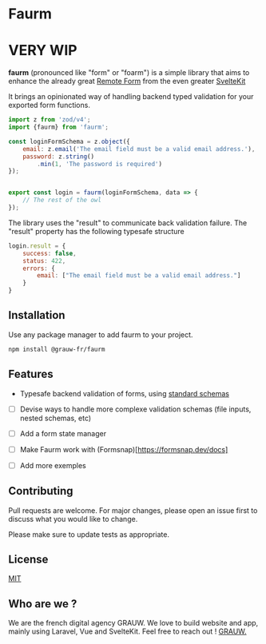 # Faurm
# VERY WIP 
__faurm__ (pronounced like "form" or "foarm") is a simple library
that aims to enhance the already great [Remote Form](https://svelte.dev/docs/kit/remote-functions#form) from the even greater [SvelteKit](https://svelte.dev/docs/kit/introduction) 

It brings an opinionated way of handling backend typed validation for your exported form functions.
```js
import z from 'zod/v4';
import {faurm} from 'faurm';

const loginFormSchema = z.object({
    email: z.email('The email field must be a valid email address.'),
    password: z.string()
        .min(1, 'The password is required')
});


export const login = faurm(loginFormSchema, data => {
    // The rest of the owl
});
```

The library uses the "result" to communicate back validation failure. The "result" property has the following typesafe structure
```js
login.result = {
    success: false,
    status: 422,
    errors: {
        email: ["The email field must be a valid email address."]
    }
}
```

## Installation

Use any package manager to add faurm to your project.

```bash
npm install @grauw-fr/faurm
```

## Features
- Typesafe backend validation of forms, using [standard schemas](https://github.com/standard-schema/standard-schema)
- [ ] Devise ways to handle more complexe validation schemas (file inputs, nested schemas, etc)
- [ ] Add a form state manager
- [ ] Make Faurm work with (Formsnap)[https://formsnap.dev/docs]
- [ ] Add more exemples


## Contributing

Pull requests are welcome. For major changes, please open an issue first
to discuss what you would like to change.

Please make sure to update tests as appropriate.

## License

[MIT](https://choosealicense.com/licenses/mit/)

## Who are we ?
We are the french digital agency GRAUW.
We love to build website and app, mainly using Laravel, Vue and SvelteKit.
Feel free to reach out ! 
[GRAUW.](https://grauw.fr/)